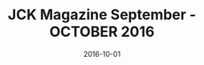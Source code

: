 ---
title: JCK Magazine September - OCTOBER 2016
date: 2016-10-01
summary_markdown: >
  JCK . Jewelers Circular Keystone . highlights Assael pieces that "Rock." Featuring the Assael Forever Diamond Hoop Earrings and a very versatile South Sea Cultured Pearl and Pave Diamond Link Necklace. ​​
featured_image: /uploads/2016-10-01.jpg
---
